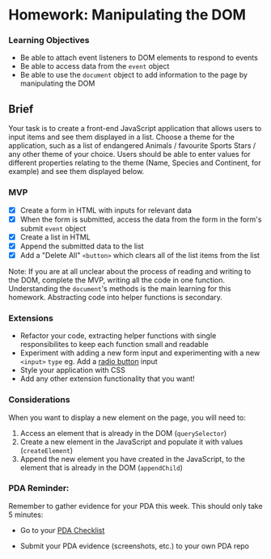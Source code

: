 # Homework: Manipulating the DOM

### Learning Objectives

- Be able to attach event listeners to DOM elements to respond to events
- Be able to access data from the `event` object
- Be able to use the `document` object to add information to the page by manipulating the DOM

## Brief

Your task is to create a front-end JavaScript application that allows users to input items and see them displayed in a list. Choose a theme for the application, such as a list of endangered Animals / favourite Sports Stars / any other theme of your choice. Users should be able to enter values for different properties relating to the theme (Name, Species and Continent, for example) and see them displayed below.

### MVP

-[x] Create a form in HTML with inputs for relevant data
-[x] When the form is submitted, access the data from the form in the form's submit `event` object
-[x] Create a list in HTML
-[x] Append the submitted data to the list
-[x] Add a "Delete All" `<button>` which clears all of the list items from the list

Note: If you are at all unclear about the process of reading and writing to the DOM, complete the MVP, writing all the code in one function. Understanding the `document`'s methods is the main learning for this homework. Abstracting code into helper functions is secondary.

### Extensions

- Refactor your code, extracting helper functions with single responsibilites to keep each function small and readable
- Experiment with adding a new form input and experimenting with a new `<input>` `type` eg. Add a [radio button](https://developer.mozilla.org/en-US/docs/Web/HTML/Element/input/radio) input
- Style your application with CSS
- Add any other extension functionality that you want!

### Considerations

When you want to display a new element on the page, you will need to:

1. Access an element that is already in the DOM (`querySelector`)
2. Create a new element in the JavaScript and populate it with values (`createElement`)
3. Append the new element you have created in the JavaScript, to the element that is already in the DOM (`appendChild`)

### PDA Reminder:

Remember to gather evidence for your PDA this week. This should only take 5 minutes:

- Go to your [PDA Checklist](https://github.com/codeclan/pda/tree/master/Evidence%20Gathering%20Portfolio)

- Submit your PDA evidence (screenshots, etc.) to your own PDA repo
